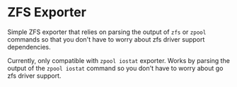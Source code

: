 # ZFS Exporter

Simple ZFS exporter that relies on parsing the output of `zfs` or `zpool` commands so that you don't have to worry about zfs driver support dependencies.

Currently, only compatible with `zpool iostat` exporter. Works by parsing the output of the `zpool iostat` command so you don't have to worry about go zfs driver support.

